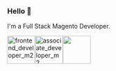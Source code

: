 ### Hello 👋

I'm a Full Stack Magento Developer.

<img width="64" alt="frontend_developer_m2" src="https://user-images.githubusercontent.com/9528895/119313079-06690300-bc6b-11eb-8e0b-d023ff2325a9.png"><img width="64" alt="associate_developer_m2" src="https://user-images.githubusercontent.com/9528895/119313129-1680e280-bc6b-11eb-9ee0-a5f15cc7579a.png"><img width="64" src="https://user-images.githubusercontent.com/9528895/123950424-92bdc280-d99b-11eb-9cad-26b23eab5889.png">
